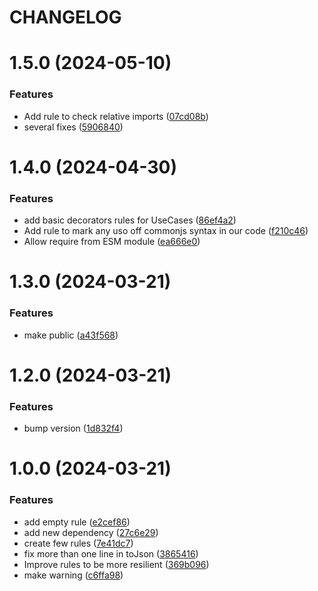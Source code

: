 # CHANGELOG

# 1.5.0 (2024-05-10)


### Features

* Add rule to check relative imports ([07cd08b](https://github.com/SUI-Components/sui/commit/07cd08b2aad3edc0f72a6cd1d081360d02a6e501))
* several fixes ([5906840](https://github.com/SUI-Components/sui/commit/5906840c1072afea5ceda3dc21f106fd6a8fcc80))



# 1.4.0 (2024-04-30)


### Features

* add basic decorators rules for UseCases ([86ef4a2](https://github.com/SUI-Components/sui/commit/86ef4a25ee642b6a1fe2cdb134958a342f13edcf))
* Add rule to mark any uso off commonjs syntax in our code ([f210c46](https://github.com/SUI-Components/sui/commit/f210c46717117b4132a3586a2e2fe2548a4a51d2))
* Allow require from ESM module ([ea666e0](https://github.com/SUI-Components/sui/commit/ea666e0495246e15d209aac2a8ad1acc477430a1))



# 1.3.0 (2024-03-21)


### Features

* make public ([a43f568](https://github.com/SUI-Components/sui/commit/a43f5687fbe42ac970b18a1d1ecd918605a17234))



# 1.2.0 (2024-03-21)


### Features

* bump version ([1d832f4](https://github.com/SUI-Components/sui/commit/1d832f4b3efc651910a9b339286e5ac9693100bc))



# 1.0.0 (2024-03-21)


### Features

* add empty rule ([e2cef86](https://github.com/SUI-Components/sui/commit/e2cef862c94d6c0e8d8ea3f67df5e33a1dbaa6ae))
* add new dependency ([27c6e29](https://github.com/SUI-Components/sui/commit/27c6e29eed1b33f2fb5a06cff53413717a88a856))
* create few rules ([7e41dc7](https://github.com/SUI-Components/sui/commit/7e41dc7323cbe9dc782d3eb78a90fef651b72e19))
* fix more than one line in toJson ([3865416](https://github.com/SUI-Components/sui/commit/3865416ff0553fb36593a9cb138bd15c4cc29775))
* Improve rules to be more resilient ([369b096](https://github.com/SUI-Components/sui/commit/369b096faf6ff77791d41eac9b136ff68ff814b8))
* make warning ([c6ffa98](https://github.com/SUI-Components/sui/commit/c6ffa98cea6b262be5d203eaa91de5b82444aa46))